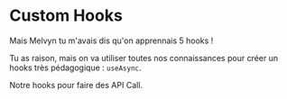 # Custom Hooks

Mais Melvyn tu m'avais dis qu'on apprennais 5 hooks !

Tu as raison, mais on va utiliser toutes nos connaissances pour créer un
hooks très pédagogique : `useAsync`.

Notre hooks pour faire des API Call.